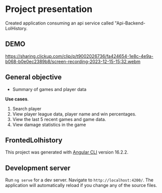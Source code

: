 # Project presentation
Created application consuming an api service called "Api-Backend-LolHistory.

## DEMO
https://sharing.clickup.com/clip/p/t9002026736/fa424654-1e8c-4e9a-b068-b0e0ec2389b8/screen-recording-2023-12-15-15:32.webm

## General objective 
- Summary of games and player data

**Use cases**.
1. Search player
2. View player league data, player name and win percentages.
3. View the last 5 recent games and game data.
4. View damage statistics in the game

## FrontedLolhistory
This project was generated with [Angular CLI](https://github.com/angular/angular-cli) version 16.2.2.



## Development server
Run `ng serve` for a dev server. Navigate to `http://localhost:4200/`. The application will automatically reload if you change any of the source files.
